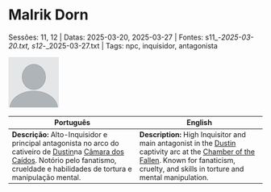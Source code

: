 
# Malrik Dorn

Sessões: 11, 12 | Datas: 2025-03-20, 2025-03-27 | Fontes: s11_-_2025-03-20.txt, s12_-_2025-03-27.txt | Tags: npc, inquisidor, antagonista

![Malrik Dorn](docs/dm/-/npc/blank.png)

| Português                                                                                                                                                                                                                                                | English                                                                                                                                                                                                                                                   |
| -------------------------------------------------------------------------------------------------------------------------------------------------------------------------------------------------------------------------------------------------------- | --------------------------------------------------------------------------------------------------------------------------------------------------------------------------------------------------------------------------------------------------------- |
| **Descrição:** Alto-Inquisidor e principal antagonista no arco do cativeiro de [Dustin](pc_dustin_thorne.md)na [Câmara dos Caídos](ruinas_do_forte_da_casa_vanthir.md). Notório pelo fanatismo, crueldade e habilidades de tortura e manipulação mental. | **Description:** High Inquisitor and main antagonist in the [Dustin](pc_dustin_thorne.md) captivity arc at the [Chamber of the Fallen](ruinas_do_forte_da_casa_vanthir.md). Known for fanaticism, cruelty, and skills in torture and mental manipulation. |


